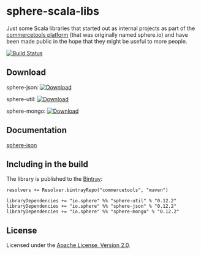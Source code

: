 sphere-scala-libs
=================

Just some Scala libraries that started out as internal projects as part of the [commercetools platform](http://dev.commercetools.com/) (that was originally named sphere.io) and have been made public in the hope that they might be useful to more people.

[![Build Status](https://travis-ci.org/sphereio/sphere-scala-libs.svg)](https://travis-ci.org/sphereio/sphere-scala-libs)

## Download

sphere-json: [ ![Download](https://api.bintray.com/packages/commercetools/maven/sphere-json/images/download.svg) ](https://bintray.com/commercetools/maven/sphere-json/_latestVersion)

sphere-util: [ ![Download](https://api.bintray.com/packages/commercetools/maven/sphere-util/images/download.svg) ](https://bintray.com/commercetools/maven/sphere-util/_latestVersion)

sphere-mongo: [ ![Download](https://api.bintray.com/packages/commercetools/maven/sphere-mongo/images/download.svg) ](https://bintray.com/commercetools/maven/sphere-mongo/_latestVersion)

## Documentation

[sphere-json](json/README.md)

## Including in the build

The library is published to the [Bintray](https://bintray.com/commercetools/maven):

    resolvers += Resolver.bintrayRepo("commercetools", "maven")
    
    libraryDependencies += "io.sphere" %% "sphere-util" % "0.12.2"
    libraryDependencies += "io.sphere" %% "sphere-json" % "0.12.2"
    libraryDependencies += "io.sphere" %% "sphere-mongo" % "0.12.2"

## License

Licensed under the [Apache License, Version 2.0](http://www.apache.org/licenses/LICENSE-2.0).
